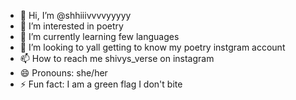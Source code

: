 - 👋 Hi, I’m @shhiiivvvvyyyyy
- 👀 I’m interested in poetry
- 🌱 I’m currently learning few languages 
- 💞️ I’m looking to yall getting to know my poetry instgram account
- 📫 How to reach me shivys_verse on instagram
- 😄 Pronouns: she/her
- ⚡ Fun fact: I am a green flag I don't bite

<!---
shhiiivvvvyyyyy/shhiiivvvvyyyyy is a ✨ special ✨ repository because its `README.md` (this file) appears on your GitHub profile.
You can click the Preview link to take a look at your changes.
--->
